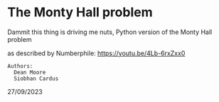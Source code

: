 # The Monty Hall problem

Dammit this thing is driving me nuts, Python version of the Monty Hall problem

as described by Numberphile: https://youtu.be/4Lb-6rxZxx0


```
Authors:
  Dean Moore
  Siobhan Cardus
``` 
27/09/2023  
